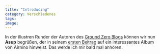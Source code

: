 ```yaml
---
title: "Introducing"
category: Verschiedenes
tags: 
image: 
---
```


In der illustren Runder der Autoren des [Ground Zero Blogs](http://www.the-groundzero.com/) können wir nun **Asup** begrüßen, der in seinem [ersten Beitrag](http://www.the-groundzero.com/2007/06/29/airnino-spacesuit-radio/) auf ein interessantes Album von Airnino hinweist. Das werde ich mir bald mal anhören.